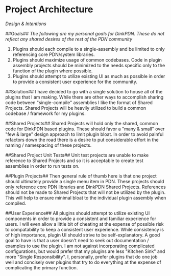 # Project Architecture
_Design & Intentions_

##Goals##
_The following are my personal goals for DinkPDN. These do not reflect any shared desires of the rest of the PDN community_
  1. Plugins should each compile to a single-assembly and be limited to only referencing core PDN/system libraries.
  2. Plugins should maximize usage of common codebases. Code in plugin assembly projects should be minimized to the needs specific only to the function of the plugin where possible.
  3. Plugins should attempt to utilize existing UI as much as possible in order to provide a consistent user experience for the community.

##Solution##
I have decided to go with a single solution to house all of the plugins that I am making.
While there are other ways to accomplish sharing code between "single-compile" assemblies I like the format of Shared Projects.
Shared Projects will be heavily utilized to build a common codebase / framework for my plugins.

##Shared Projects##
Shared Projects will hold only the shared, common code for DinkPDN based plugins. 
These should favor a "many & small" over "few & large" design approach to limit plugin bloat.
In order to avoid painful refactors down the road there is a desire to put considerable effort in the naming / namespacing of these projects.

##Shared Project Unit Tests##
Unit test projects are unable to make reference to Shared Projects and so it is acceptable to create test assemblies in order to run tests on.

##Plugin Projects##
Then general rule of thumb here is that one project should ultimately provide a single menu item in PDN.
These projects should only reference core PDN libraries and DinkPDN Shared Projects.
References should not be made to Shared Projects that will not be utilized by the plugin.
This will help to ensure minimal bloat to the individual plugin assembly when compiled.

##User Experience##
All plugins should attempt to utilize existing UI components in order to provide a consistent and familiar experience for users.
I will even allow a little bit of cheating at the expense of possible risk to compatability to keep a consistent user experience.
While consistency is of high importance, plugin UI should strive to be self-explanatory. 
A good goal to have is that a user doesn't need to seek out documentation / examples to use the plugin.
I am not against incorporating complicated configurations, but would prefer that my plugins are less "Kitchen Sink" and more "Single Responsibility".
I, personally, prefer plugins that do one job well and concisely over plugins that try to do everything at the expense of complicating the primary function.


